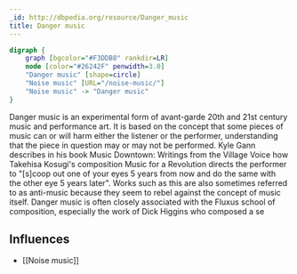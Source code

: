 ```yaml
---
_id: http://dbpedia.org/resource/Danger_music
title: Danger music
---
```


```dot
digraph {
	graph [bgcolor="#F3DDB8" rankdir=LR]
	node [color="#26242F" penwidth=3.0]
	"Danger music" [shape=circle]
	"Noise music" [URL="/noise-music/"]
	"Noise music" -> "Danger music"
}
```

Danger music is an experimental form of avant-garde 20th and 21st century music and performance art. It is based on the concept that some pieces of music can or will harm either the listener or the performer, understanding that the piece in question may or may not be performed. Kyle Gann describes in his book Music Downtown: Writings from the Village Voice how Takehisa Kosugi's composition Music for a Revolution directs the performer to "[s]coop out one of your eyes 5 years from now and do the same with the other eye 5 years later". Works such as this are also sometimes referred to as anti-music because they seem to rebel against the concept of music itself. Danger music is often closely associated with the Fluxus school of composition, especially the work of Dick Higgins who composed a se

## Influences
- [[Noise music]]
